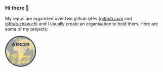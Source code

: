 ### Hi there 👋

My repos are organized over two github sites ([github.com](https://github.com/ratnanil) and [github.zhaw.ch](https://github.zhaw.ch/rata)) and I usually create an organisation to hold them. Here are some of my projects:

<img src = "images/arc2r.svg" style="width:100px;">



<!--
**ratnanil/ratnanil** is a ✨ _special_ ✨ repository because its `README.md` (this file) appears on your GitHub profile.

Here are some ideas to get you started:

- 🔭 I’m currently working on ...
- 🌱 I’m currently learning ...
- 👯 I’m looking to collaborate on ...
- 🤔 I’m looking for help with ...
- 💬 Ask me about ...
- 📫 How to reach me: ...
- 😄 Pronouns: ...
- ⚡ Fun fact: ...
-->
